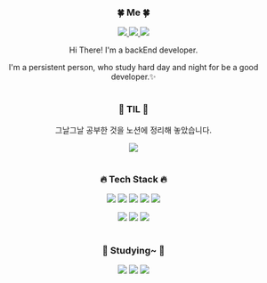 <!--![soft](https://capsule-render.vercel.app/api?type=soft&color=auto&text=Hi!%20I'm%20Jeongsu&fontSize=40&animation=twinkling)-->
<div align="center">
<h3>🍀 Me 🍀</h3>
 
<p><a href="https://github.com/pparkjs">
  <img src="https://img.shields.io/badge/GitHub-181717?style=flat-square&logo=GitHub&logoColor=white&link=https://github.com/pparkjs"/>
</a>
<a href="https://www.notion.so/a2e4eb1d2b2641b1b6d29c5d0ea58e8d?pvs=4">
  <img src="https://img.shields.io/badge/Notion-46BD7B?style=flat-square&logo=Notion&logoColor=white&link=https://www.notion.so/35cde545b8e04ce68e419cce5b546238?pvs=4"/>
</a>
<!-- <a href="https://www.instagram.com/jj__ssu/">
  <img src="https://img.shields.io/badge/Instagram-E4405F?style=flat-square&logo=Instagram&logoColor=white&link=https://www.instagram.com/jj__ssu/"/>
</a> -->
 <a href="https://velog.io/@pparkdev/posts">
  <img src="https://img.shields.io/badge/velog-181717?style=flat-square&logo=Velog&logoColor=white&link=https://velog.io/@pparkdev/posts"/>
</a>
 
  </p>
<p>Hi There! I'm a backEnd developer.</p>
<p>I'm a persistent person, who study hard day and night for be a good developer.✨</p>

 #
 
<h3>🔖 TIL 🔖</h3>
<p>그날그날 공부한 것을 노션에 정리해 놓았습니다.</p>
<a href="https://silicon-vegetable-8cc.notion.site/TIL-53c1ca01f9a340efb59fc0b356dc0780?pvs=4">
  <img src="https://img.shields.io/badge/Notion-46BD7B?style=flat-square&logo=Notion&logoColor=white&link=https://silicon-vegetable-8cc.notion.site/TIL-53c1ca01f9a340efb59fc0b356dc0780?pvs=4"/>
</a>

 #
 <h3>🔥 Tech Stack 🔥</h3>
<!--  <p><img src="https://img.shields.io/badge/HTML5-E34F26?style=flat-square&logo=HTML5&logoColor=white"/> -->
<!--  <img src="https://img.shields.io/badge/CSS3-1572B6?style=flat-square&logo=CSS3&logoColor=white"/> -->
<!--  <img src="https://img.shields.io/badge/javascript-F7DF1E?style=flat-square&logo=javascript&logoColor=white"/> -->
<!--  <img src="https://img.shields.io/badge/jquery-0769AD?style=flat-square&logo=jquery&logoColor=white"/> -->
 <img src="https://img.shields.io/badge/Spring-6DB33F?style=flat-square&logo=Spring&logoColor=white"/>
 <img src="https://img.shields.io/badge/java-007396?style=flat-square&logo=Java&logoColor=white">
 <img src="https://img.shields.io/badge/JPA-6DB33F?style=flat-square&logo=JPA&logoColor=white">
 <img src="https://img.shields.io/badge/AWS-F05032?style=flat-square&logo=AWS&logoColor=white">
<!--  <img src="https://img.shields.io/badge/JSP-FFDC3C?style=flat-square&logo=JSP&logoColor=white">  -->
<!-- <img src="https://img.shields.io/badge/Docker-007396?style=flat-square&logo=Docker&logoColor=white"> -->
<img src="https://img.shields.io/badge/IntelliJ IDEA-181717?style=flat-square&logo=IntelliJ IDEA&logoColor=white&link=https://github.com/pparkjs"/>
</p>
 <p>

  <img src="https://img.shields.io/badge/MySQL-007396?style=flat-square&logo=MySQL&logoColor=white">
  <img src="https://img.shields.io/badge/Git-F05032?style=flat-square&logo=Git&logoColor=white">
  <img src="https://img.shields.io/badge/GitHub-181717?style=flat-square&logo=GitHub&logoColor=white">
 </p>
 
 #
 <h3>📖 Studying~ 📖</h3>
 <img src="https://img.shields.io/badge/React-007396?style=flat-square&logo=React&logoColor=white">
 <img src="https://img.shields.io/badge/Typescript-1572B6?style=flat-square&logo=Typescript&logoColor=white">
 <img src="https://img.shields.io/badge/Docker-007396?style=flat-square&logo=Docker&logoColor=white">
</p>

 
<!-- ![Anurag's github stats](https://github-readme-stats.vercel.app/api?username=pparkjs&show_icons=true&theme=tokyonight)
![Top Langs](https://github-readme-stats.vercel.app/api/top-langs/?username=pparkjs&layout=compact&theme=tokyonight) -->
<!--### Hi there 👋-->
<!--
**pparkjs/pparkjs** is a ✨ _special_ ✨ repository because its `README.md` (this file) appears on your GitHub profile.

Here are some ideas to get you started:

- 🔭 I’m currently working on ...
- 🌱 I’m currently learning ...
- 👯 I’m looking to collaborate on ...
- 🤔 I’m looking for help with ...
- 💬 Ask me about ...
- 📫 How to reach me: ...
- 😄 Pronouns: ...
- ⚡ Fun fact: ...
-->
